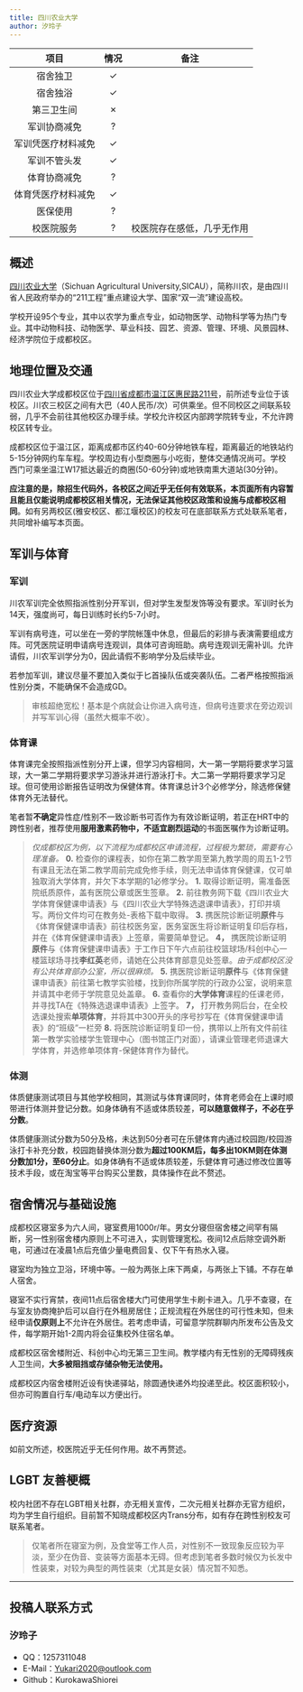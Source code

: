 ```yaml
---
title: 四川农业大学
author: 汐玲子
---
```


|        项目        | 情况 |     备注     |
| :----------------: | :--: | :----------: |
|      宿舍独卫      |  ✓   |              |
|      宿舍独浴      |  ✓   |              |
|     第三卫生间     |  ✗   |              |
|    军训协商减免    |  ?   |              |
| 军训凭医疗材料减免 |  ✓   |              |
|    军训不管头发    |  ✓  |   |
|    体育协商减免    |  ?   |              |
| 体育凭医疗材料减免 |    ✓ |              |
|      医保使用      |  ?   |              |
|     校医院服务     |  ?   |      校医院存在感低，几乎无作用        |

## 概述

[四川农业大学](https://sicau.edu.cn)（Sichuan Agricultural University,SICAU），简称川农，是由四川省人民政府举办的“211工程”重点建设大学、国家“双一流”建设高校。

学校开设95个专业，其中以农学为重点专业，如动物医学、动物科学等为热门专业。其中动物科技、动物医学、草业科技、园艺、资源、管理、环境、风景园林、经济学院位于成都校区。

## 地理位置及交通

四川农业大学成都校区位于[四川省成都市温江区惠民路211号](https://amap.com/place/B001C8MU9A)，前所述专业位于该校区。川农三校区之间有大巴（40人民币/次）可供乘坐。但不同校区之间联系较弱，几乎不会前往其他校区办理手续。学校允许校区内部跨学院转专业，不允许跨校区转专业。

成都校区位于温江区，距离成都市区约40-60分钟地铁车程，距离最近的地铁站约5-15分钟网约车车程。学校周边有小型商圈与小吃街，整体交通情况尚可。学校西门可乘坐温江W17抵达最近的商圈(50-60分钟)或地铁南熏大道站(30分钟)。

**应注意的是，除招生代码外，各校区之间近乎无任何有效联系，本页面所有内容暂且能且仅能说明成都校区相关情况，无法保证其他校区政策和设施与成都校区相同**。如有另两校区(雅安校区、都江堰校区)的校友可在底部联系方式处联系笔者，共同增补编写本页面。

## 军训与体育

### 军训

川农军训完全依照指派性别分开军训，但对学生发型发饰等没有要求。军训时长为14天，强度尚可，每日训练时长约5-7小时。

军训有病号连，可以坐在一旁的学院帐篷中休息，但最后的彩排与表演需要组成方阵。可凭医院证明申请病号连观训，具体可咨询班助。病号连观训无需补训。允许请假，川农军训学分为0，因此请假不影响学分及后续毕业。

若参加军训，建议尽量不要加入类似于匕首操队伍或突袭队伍。二者严格按照指派性别分类，不能确保不会造成GD。

> 审核超绝宽松！基本是个病就会让你进入病号连，但病号连要求在旁边观训并写军训心得（虽然大概率不收）。

### 体育课

体育课完全按照指派性别分开上课，但学习内容相同，大一第一学期将要求学习篮球，大一第二学期将要求学习游泳并进行游泳打卡。大二第一学期将要求学习足球。但可使用诊断报告证明改为保健体育。体育课总计3个必修学分，除选修保健体育外无法替代。

笔者暂**不确定**异性症/性别不一致诊断书可否作为有效诊断证明，若正在HRT中的跨性别者，推荐使用**服用激素药物中，不适宜剧烈运动**的书面医嘱作为诊断证明。

> *仅成都校区为例，以下流程为成都校区申请流程，过程极为繁琐，需要有心理准备。*
> **0.** 检查你的课程表，如你在第二教学周至第九教学周的周五1-2节有课且无法在第二教学周前完成免修手续，则无法申请体育保健课，仅可单独取消大学体育，并欠下本学期的1必修学分。
> **1.** 取得诊断证明，需准备医院纸质原件，盖有医院公章或医生签章。
> **2.** 前往教务网下载《四川农业大学体育保健课申请表》与《四川农业大学特殊选退课申请表》，打印并填写。两份文件均可在教务处-表格下载中取得。
> **3.** 携医院诊断证明**原件**与《体育保健课申请表》前往校医务室，医务室医生将诊断证明复印后存档，并在《体育保健课申请表》上签章，需要简单登记。
> **4，** 携医院诊断证明**原件**与《体育保健课申请表》于工作日下午六点前往校篮球场/科创中心一楼篮球场寻找**李红英**老师，请她在公共体育部意见处签章。*由于成都校区没有公共体育部办公室，所以很麻烦。*
> **5.** 携医院诊断证明**原件**与《体育保健课申请表》前往第七教学实验楼，找到你所属学院的行政办公室，说明来意并请其中老师于学院意见处盖章。
> **6.** 查看你的**大学体育**课程的任课老师，并寻找TA在《特殊选退课申请表》上签字。
> **7，** 打开教务网后台，在全校选课处搜索**单项体育**，并将其中300开头的序号抄写在《体育保健课申请表》的“班级”一栏旁
> **8.** 将医院诊断证明复印一份，携带以上所有文件前往第一教学实验楼学生管理中心（图书馆正门对面），请课业管理老师退课大学体育，并选修单项体育-保健体育作为替代。

### 体测

体质健康测试项目与其他学校相同，其测试与体育课同时，体育老师会在上课时顺带进行体测并登记分数。如身体确有不适或体质较差，**可以随意做样子，不必在乎分数**。

体质健康测试分数为50分及格，未达到50分者可在乐健体育内通过校园跑/校园游泳打卡补充分数，校园跑替换体测分数为**超过100KM后，每多出10KM则在体测分数加1分，至60分止**。如身体确有不适或体质较差，乐健体育可通过修改位置等技术手段，或在淘宝等平台购买公里数，具体操作在此不赘述。



## 宿舍情况与基础设施

成都校区寝室多为六人间，寝室费用1000r/年。男女分寝但宿舍楼之间罕有隔断，另一性别宿舍楼内原则上不可进入，实则管理宽松。夜间12点后除空调外断电，可通过在凌晨1点后充值少量电费回复、仅下午有热水入寝。

寝室均为独立卫浴，环境中等。一般为两张上床下两桌，与两张上下铺。不存在单人宿舍。

寝室不实行宵禁，夜间11点后宿舍楼大门可使用学生卡刷卡进入。几乎不查寝，在与室友协商掩护后可以自行在外租房居住；正规流程在外居住的可行性未知，但未经申请**仅原则上**不允许在外居住。若考虑申请，可留意学院群聊内所发布公告及文件，每学期开始1-2周内将会征集校外住宿名单。

成都校区宿舍楼附近、科创中心均无第三卫生间。教学楼内有无性别的无障碍残疾人卫生间，**大多被阻挡或存储杂物无法使用。**

成都校区内宿舍楼附近设有快递驿站，除圆通快递外均投递至此。校区面积较小，但亦可购置自行车/电动车以方便出行。

## 医疗资源

如前文所述，校医院近乎无任何作用。故不再赘述。

## LGBT 友善梗概

校内社团不存在LGBT相关社群，亦无相关宣传，二次元相关社群亦无官方组织，均为学生自行组织。目前暂不知晓成都校区内Trans分布，如有存在跨性别校友可联系笔者。

> 仅笔者所在寝室为例，及食堂等工作人员，对性别不一致现象反应较为平淡，至少在伪音、变装等方面基本无碍。但考虑到笔者多数时候仅为长发中性装束，对较为典型的两性装束（尤其是女装）情况暂不知悉。

<!--
### 跨性别分布情况

::: info
对于该校现存跨性别数量不需要特别指出（考虑到时效性问题）
:::

正文部分

### 院系探路

::: info
由于不同院系之间可能差异较大，所以可以在这里写下你所在的院系氛围如何，院系老师、同学是否跨性别友善等等。
:::

正文部分

## 其他信息

::: info
如果你认为还有其他需要放在 Wiki 上的内容，可以填写在这个小节中，如果有必要，可以单独添加小标题来分段。
:::

正文部分

-->
---

## 投稿人联系方式

### 汐玲子

- QQ：1257311048
- E-Mail：<Yukari2020@outlook.com>
- Github：KurokawaShiorei
